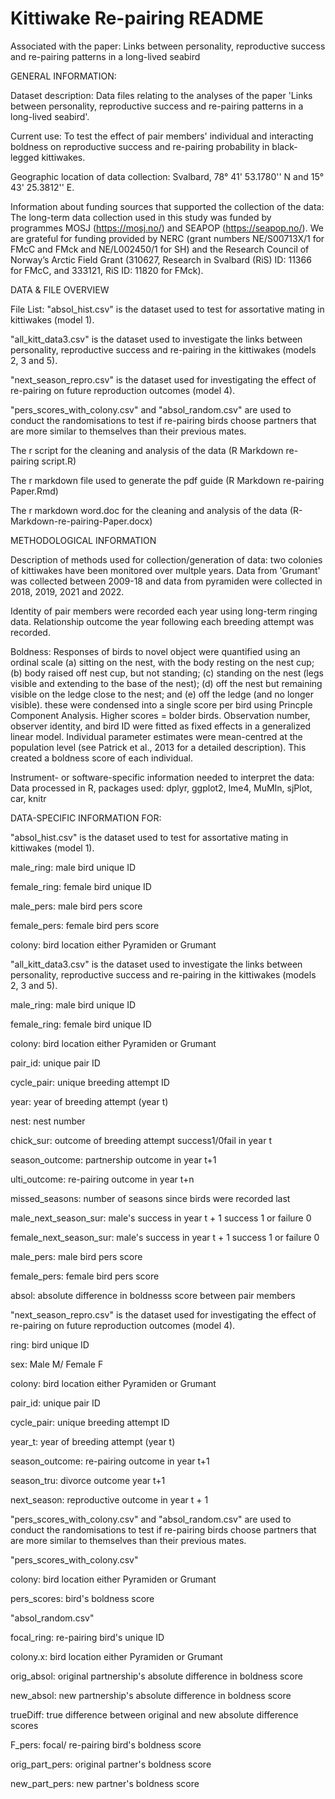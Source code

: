 # Kittiwake Re-pairing README
Associated with the paper: Links between personality, reproductive success and re-pairing patterns in a long-lived seabird 

GENERAL INFORMATION: 

Dataset description: Data files relating to the analyses of the paper 'Links between personality, reproductive success and re-pairing patterns in a long-lived seabird'. 

Current use: To test the effect of pair members' individual and interacting boldness on reproductive success and re-pairing probability in black-legged kittiwakes.

Geographic location of data collection: Svalbard, 78° 41' 53.1780'' N and 15° 43' 25.3812'' E.

Information about funding sources that supported the collection of the data: The long-term data collection used in this study was funded by programmes MOSJ (https://mosj.no/) and SEAPOP (https://seapop.no/). We are grateful for funding provided by NERC (grant numbers NE/S00713X/1 for FMcC and FMck and NE/L002450/1 for SH) and the Research Council of Norway’s Arctic Field Grant (310627, Research in Svalbard (RiS) ID: 11366 for FMcC, and 333121, RiS ID: 11820 for FMck). 

DATA & FILE OVERVIEW

File List: 
"absol_hist.csv" is the dataset used to test for assortative mating in kittiwakes (model 1). 

"all_kitt_data3.csv" is the dataset used to investigate the links between personality, reproductive success and re-pairing in the kittiwakes (models 2, 3 and 5). 

"next_season_repro.csv" is the dataset used for investigating the effect of re-pairing on future reproduction outcomes (model 4).

"pers_scores_with_colony.csv" and "absol_random.csv" are used to conduct the randomisations to test if re-pairing birds choose partners that are more similar to themselves than their previous mates. 

The r script for the cleaning and analysis of the data (R Markdown re-pairing script.R)

The r markdown file used to generate the pdf guide (R Markdown re-pairing Paper.Rmd)

The r markdown word.doc for the cleaning and analysis of the data (R-Markdown-re-pairing-Paper.docx)

METHODOLOGICAL INFORMATION

Description of methods used for collection/generation of data: two colonies of kittiwakes have been monitored over multple years. Data from 'Grumant' was collected between 2009-18 and data from pyramiden were collected in 2018, 2019, 2021 and 2022.

Identity of pair members were recorded each year using long-term ringing data. Relationship outcome the year following each breeding attempt was recorded.

Boldness: Responses of  birds to novel object were quantified using an ordinal scale (a) sitting on the nest, with the body resting on the nest cup; (b) body raised off nest cup, but not standing; (c) standing on the nest (legs visible and extending to the base of the nest); (d) off the nest but remaining visible on the ledge close to the nest; and (e) off the ledge (and no longer visible). these were condensed into a single score per bird using Princple Component Analysis. Higher scores = bolder birds. Observation number, observer identity, and bird ID were fitted as fixed effects in a generalized linear model. Individual parameter estimates were mean-centred at the population level (see Patrick et al., 2013 for a detailed description). This created a boldness score of each individual.

Instrument- or software-specific information needed to interpret the data: Data processed in R, packages used: dplyr, ggplot2, lme4, MuMIn, sjPlot, car, knitr

DATA-SPECIFIC INFORMATION FOR: 

"absol_hist.csv" is the dataset used to test for assortative mating in kittiwakes (model 1). 

 male_ring: male bird unique ID
 
 female_ring: female bird unique ID
 
 male_pers: male bird pers score
 
 female_pers: female bird pers score
 
 colony: bird location either Pyramiden or Grumant
 
 
 "all_kitt_data3.csv" is the dataset used to investigate the links between personality, reproductive success and re-pairing in the kittiwakes (models 2, 3 and 5). 
 
  male_ring: male bird unique ID
  
 female_ring: female bird unique ID
 
 colony: bird location either Pyramiden or Grumant
 
 pair_id: unique pair ID
 
 cycle_pair: unique breeding attempt ID
 
 year: year of breeding attempt (year t)
 
 nest: nest number
 
 chick_sur: outcome of breeding attempt success1/0fail in year t
 
 season_outcome: partnership outcome in year t+1
 
 ulti_outcome: re-pairing outcome in year t+n
 
 missed_seasons: number of seasons since birds were recorded last
 
 male_next_season_sur: male's success in year t + 1 success 1 or failure 0
 
 female_next_season_sur: male's success in year t + 1 success 1 or failure 0
 
 male_pers: male bird pers score
 
 female_pers: female bird pers score
 
 absol: absolute difference in boldnesss score between pair members
 

 "next_season_repro.csv" is the dataset used for investigating the effect of re-pairing on future reproduction outcomes (model 4).
 
 ring: bird unique ID
 
 sex: Male M/ Female F
 
 colony: bird location either Pyramiden or Grumant
 
 pair_id: unique pair ID
 
 cycle_pair: unique breeding attempt ID
 
 year_t: year of breeding attempt (year t)
 
 season_outcome: re-pairing outcome in year t+1
 
 season_tru: divorce outcome year t+1
 
 next_season: reproductive outcome in year t + 1
 
 "pers_scores_with_colony.csv" and "absol_random.csv" are used to conduct the randomisations to test if re-pairing birds choose partners that are more similar to themselves than their previous mates. 
 
 "pers_scores_with_colony.csv"
 
 colony: bird location either Pyramiden or Grumant
 
 pers_scores: bird's boldness score
 
 "absol_random.csv"
 
 focal_ring: re-pairing bird's unique ID
 
 colony.x: bird location either Pyramiden or Grumant
 
 orig_absol: original partnership's absolute difference in boldness score
 
 new_absol: new partnership's absolute difference in boldness score
 
 trueDiff: true difference between original and new absolute difference scores
 
 F_pers: focal/ re-pairing bird's boldness score
 
 orig_part_pers: original partner's boldness score
 
 new_part_pers: new partner's boldness score
